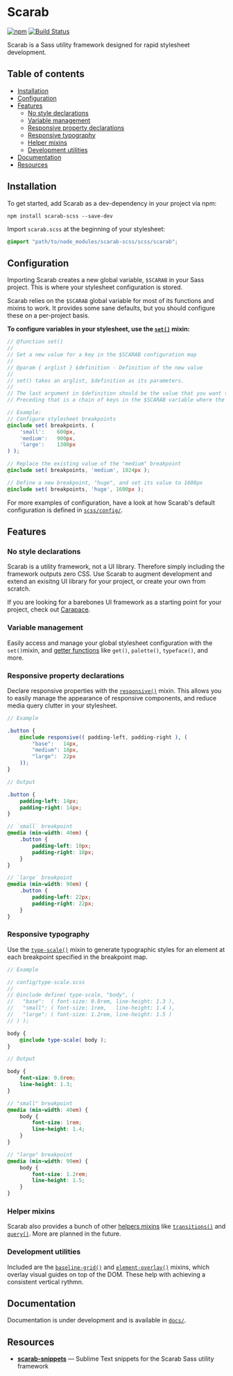 # Scarab

[![npm](https://img.shields.io/npm/v/scarab-scss.svg)](https://www.npmjs.com/package/scarab-scss) [![Build Status](https://travis-ci.org/watchtowerdigital/scarab.svg?branch=master)](https://travis-ci.org/watchtowerdigital/scarab) 

Scarab is a Sass utility framework designed for rapid stylesheet development.

## Table of contents
* [Installation](#installation)
* [Configuration](#configuration)
* [Features](#features)
	* [No style declarations](#no-style-declarations)
	* [Variable management](#variable-management)
	* [Responsive property declarations](#responsive-property-declarations)
	* [Responsive typography](#responsive-typography)
	* [Helper mixins](#helper-mixins)
	* [Development utilities](#development-utilities)
* [Documentation](#documentation)
* [Resources](#resources)

## Installation
To get started, add Scarab as a dev-dependency in your project via npm:
```
npm install scarab-scss --save-dev
```

Import `scarab.scss` at the beginning of your stylesheet:
```scss
@import "path/to/node_modules/scarab-scss/scss/scarab";
```

## Configuration
Importing Scarab creates a new global variable, `$SCARAB` in your Sass project. This is where your stylesheet configuration is stored.

Scarab relies on the `$SCARAB` global variable for most of its functions and mixins to work. It provides some sane defaults, but you should configure these on a per-project basis.

**To configure variables in your stylesheet, use the [`set()`](scss/lib/set.scss) mixin:**

```scss
// @function set()
//
// Set a new value for a key in the $SCARAB configuration map
//
// @param { arglist } $definition - Definition of the new value
//
// set() takes an arglist, $definition as its parameters.
//
// The last argument in $definition should be the value that you want to set.
// Preceding that is a chain of keys in the $SCARAB variable where the value should be set.

// Example:
// Configure stylesheet breakpoints
@include set( breakpoints, (
	'small':    600px,
	'medium':   900px,
	'large':    1300px
) );

// Replace the existing value of the "medium" breakpoint
@include set( breakpoints, 'medium', 1024px );

// Define a new breakpoint, "huge", and set its value to 1600px
@include set( breakpoints, 'huge', 1600px );
```

For more examples of configuration, have a look at how Scarab's default configuration is defined in [`scss/config/`](scss/config/).

## Features

### No style declarations
Scarab is a utility framework, not a UI library. Therefore simply including the framework outputs zero CSS. Use Scarab to augment development and extend an exisitng UI library for your project, or create your own from scratch.

If you are looking for a barebones UI framework as a starting point for your project, check out [Carapace](https://github.com/watchtowerdigital/carapace.git).

### Variable management
Easily access and manage your global stylesheet configuration with the `set()`mixin, and [getter functions](scss/getters/) like `get()`, `palette()`, `typeface()`, and more.

### Responsive property declarations
Declare responsive properties with the [`responsive()`](scss/helpers/responsive.scss) mixin. This allows you to easily manage the appearance of responsive components, and reduce media query clutter in your stylesheet.

```scss
// Example

.button {
	@include responsive(( padding-left, padding-right ), (
		"base":   14px,
		"medium": 18px,
		"large":  22px
	));
}
```

```scss
// Output

.button {
	padding-left: 14px;
	padding-right: 14px;
}

// `small` breakpoint
@media (min-width: 40em) {
	.button {
		padding-left: 18px;
		padding-right: 18px;
	}
}

// `large` breakpoint
@media (min-width: 90em) {
	.button {
		padding-left: 22px;
		padding-right: 22px;
	}
}
```

### Responsive typography
Use the [`type-scale()`](scss/helpers/type-scale.scss) mixin to generate typographic styles for an element at each breakpoint specified in the breakpoint map.

```scss
// Example

// config/type-scale.scss
//
// @include define( type-scale, "body", (
// 	 "base":  ( font-size: 0.8rem, line-height: 1.3 ),
// 	 "small": ( font-size: 1rem,   line-height: 1.4 ),
// 	 "large": ( font-size: 1.2rem, line-height: 1.5 )
// ) );

body {
	@include type-scale( body );
}
```
```scss
// Output

body {
	font-size: 0.8rem;
	line-height: 1.3;
}

// "small" breakpoint
@media (min-width: 40em) {
	body {
		font-size: 1rem;
		line-height: 1.4;
	}
}

// "large" breakpoint
@media (min-width: 90em) {
	body {
		font-size: 1.2rem;
		line-height: 1.5;
	}
}
```

### Helper mixins
Scarab also provides a bunch of other [helpers mixins](scss/helpers/) like [`transitions()`](scss/helpers/transitions.scss) and [`query()`](scss/helpers/query.scss). More are planned in the future.

### Development utilities
Included are the [`baseline-grid()`](scss/utilities/baseline-grid.scss) and [`element-overlay()`](scss/utilities/element-overlay.scss) mixins, which overlay visual guides on top of the DOM. These help with achieving a consistent vertical rythmn.

## Documentation
Documentation is under development and is available in [`docs/`](/docs/).

## Resources
* [**scarab-snippets**](https://github.com/watchtowerdigital/scarab-snippets.git) — Sublime Text snippets for the Scarab Sass utility framework
